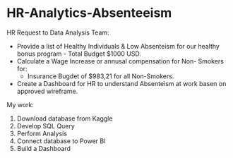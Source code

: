 # HR-Analytics-Absenteeism
HR Request to Data Analysis Team:

* Provide a list of Healthy Individuals & Low Absenteism for our healthy bonus program - Total Budget $1000 USD.
* Calculate a Wage Increase or annusal compensation for Non- Smokers for:
  * Insurance Bugdet of $983,21 for all Non-Smokers.
* Create a Dashboard for HR to understand Absenteism at work basen on approved wireframe.

My work:

1. Download database from Kaggle
2. Develop SQL Query
3. Perform Analysis
4. Connect database to Power BI
5. Build a Dashboard
